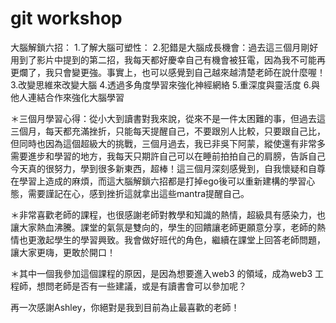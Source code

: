 # git workshop
大腦解鎖六招：
1.了解大腦可塑性：
2.犯錯是大腦成長機會：過去這三個月剛好用到了影片中提到的第二招，我每天都好慶幸自己有機會被狂電，因為我不可能再更爛了，我只會變更強。事實上，也可以感覺到自己越來越清楚老師在說什麼喔！
3.改變思維來改變大腦
4.透過多角度學習來強化神經網絡
5.重深度與靈活度
6.與他人連結合作來強化大腦學習

＊三個月學習心得：從小大到讀書對我來說，從來不是一件太困難的事，但過去這三個月，每天都充滿挫折，只能每天提醒自己，不要跟別人比較，只要跟自己比，但同時也因為這個超級大的挑戰，三個月過去，我已非吳下阿蒙，縱使還有非常多需要進步和學習的地方，我每天只期許自己可以在睡前拍拍自己的肩膀，告訴自己今天真的很努力，學到很多新東西，超棒！這三個月深刻感覺到，自我懷疑和自尊在學習上造成的麻煩，而這大腦解鎖六招都是打掉ego後可以重新建構的學習心態，需要謹記在心，感到挫折這就拿出這些mantra提醒自己。

＊非常喜歡老師的課程，也很感謝老師對教學和知識的熱情，超級具有感染力，也讓大家熱血沸騰。課堂的氣氛是雙向的，學生的回饋讓老師更願意分享，老師的熱情也更激起學生的學習興致。我會做好班代的角色，繼續在課堂上回答老師問題，讓大家更嗨，更敢於開口！

＊其中一個我參加這個課程的原因，是因為想要進入web3 的領域，成為web3 工程師，想問老師是否有一些建議，或是有讀書會可以參加呢？

再一次感謝Ashley，你絕對是我到目前為止最喜歡的老師！







